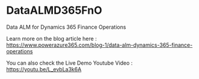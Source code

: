 # DataALMD365FnO
Data ALM for Dynamics 365 Finance Operations

Learn more on the blog article here : https://www.powerazure365.com/blog-1/data-alm-dynamics-365-finance-operations

You can also check the Live Demo Youtube Video : https://youtu.be/L_evbLa3k6A
